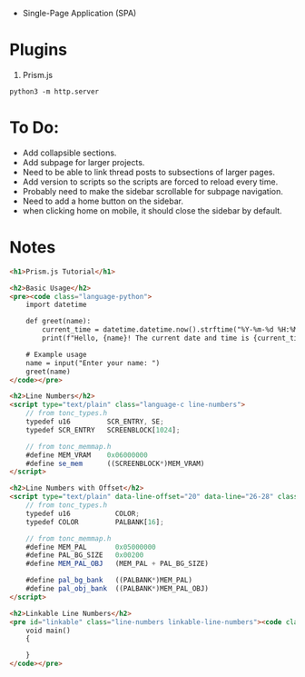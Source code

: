 - Single-Page Application (SPA)

# Plugins
1. Prism.js

```
python3 -m http.server
```

# To Do:
- Add collapsible sections.
- Add subpage for larger projects.
- Need to be able to link thread posts to subsections of larger pages.
- Add version to scripts so the scripts are forced to reload every time.
- Probably need to make the sidebar scrollable for subpage navigation.
- Need to add a home button on the sidebar.
- when clicking home on mobile, it should close the sidebar by default.


# Notes
```html
<h1>Prism.js Tutorial</h1>

<h2>Basic Usage</h2>
<pre><code class="language-python">
    import datetime

    def greet(name):
        current_time = datetime.datetime.now().strftime("%Y-%m-%d %H:%M:%S")
        print(f"Hello, {name}! The current date and time is {current_time}.")

    # Example usage
    name = input("Enter your name: ")
    greet(name)
</code></pre>

<h2>Line Numbers</h2>
<script type="text/plain" class="language-c line-numbers">
    // from tonc_types.h
    typedef u16         SCR_ENTRY, SE;
    typedef SCR_ENTRY   SCREENBLOCK[1024];

    // from tonc_memmap.h
    #define MEM_VRAM    0x06000000
    #define se_mem      ((SCREENBLOCK*)MEM_VRAM)
</script>

<h2>Line Numbers with Offset</h2>
<script type="text/plain" data-line-offset="20" data-line="26-28" class="language-c">
    // from tonc_types.h
    typedef u16           COLOR;
    typedef COLOR         PALBANK[16];

    // from tonc_memmap.h
    #define MEM_PAL       0x05000000
    #define PAL_BG_SIZE   0x00200	
    #define MEM_PAL_OBJ   (MEM_PAL + PAL_BG_SIZE)	

    #define pal_bg_bank   ((PALBANK*)MEM_PAL)
    #define pal_obj_bank  ((PALBANK*)MEM_PAL_OBJ)
</script>

<h2>Linkable Line Numbers</h2>
<pre id="linkable" class="line-numbers linkable-line-numbers"><code class="language-c">
    void main()
    {

    }
</code></pre>
```